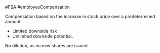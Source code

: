 #FSA #employeeCompensation 

Compensation based on the increase in stock price over a predetermined amount. 
- Limited downside risk 
- Unlimited downside potential. 

No dilution, as no new shares are issued. 